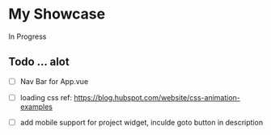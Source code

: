 # My Showcase

In Progress

## Todo ... alot

- [ ] Nav Bar for App.vue
- [ ] loading css ref: https://blog.hubspot.com/website/css-animation-examples
- [ ] add mobile support for project widget, inculde goto button in description


